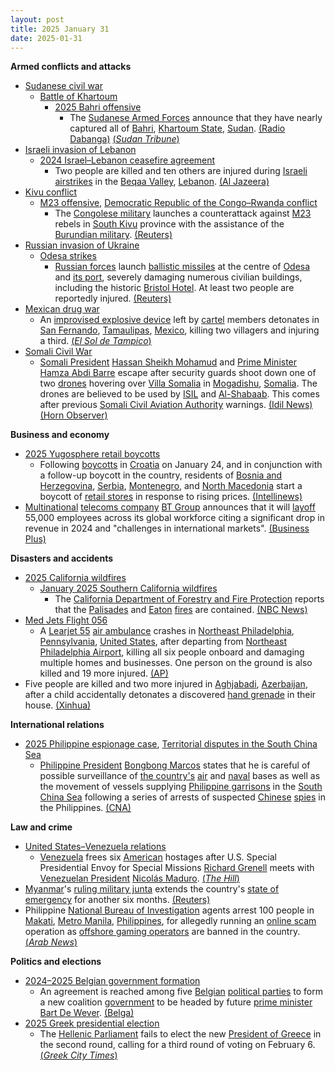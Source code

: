 ```yaml
---
layout: post
title: 2025 January 31
date: 2025-01-31
---
```



**Armed conflicts and attacks**

* [Sudanese civil war](https://en.wikipedia.org/wiki/Sudanese_civil_war_%282023-present%29 "Sudanese civil war (2023-present)")
  + [Battle of Khartoum](https://en.wikipedia.org/wiki/Battle_of_Khartoum_%282023-present%29 "Battle of Khartoum (2023-present)")
    - [2025 Bahri offensive](https://en.wikipedia.org/wiki/2025_Bahri_offensive "2025 Bahri offensive")
      * The [Sudanese Armed Forces](https://en.wikipedia.org/wiki/Sudanese_Armed_Forces "Sudanese Armed Forces") announce that they have nearly captured all of [Bahri](https://en.wikipedia.org/wiki/Khartoum_North "Khartoum North"), [Khartoum State](https://en.wikipedia.org/wiki/Khartoum_State "Khartoum State"), [Sudan](https://en.wikipedia.org/wiki/Sudan "Sudan"). [(Radio Dabanga)](https://www.dabangasudan.org/en/all-news/article/sudan-army-further-advances-in-khartoum-bahri) [(*Sudan Tribune*)](https://sudantribune.com/article296726/)
* [Israeli invasion of Lebanon](https://en.wikipedia.org/wiki/Israeli_invasion_of_Lebanon_%282024%E2%80%93present%29 "Israeli invasion of Lebanon (2024–present)")
  + [2024 Israel–Lebanon ceasefire agreement](https://en.wikipedia.org/wiki/2024_Israel%E2%80%93Lebanon_ceasefire_agreement "2024 Israel–Lebanon ceasefire agreement")
    - Two people are killed and ten others are injured during [Israeli](https://en.wikipedia.org/wiki/Israel "Israel") [airstrikes](https://en.wikipedia.org/wiki/Airstrike "Airstrike") in the [Beqaa Valley](https://en.wikipedia.org/wiki/Beqaa_Valley "Beqaa Valley"), [Lebanon](https://en.wikipedia.org/wiki/Lebanon "Lebanon"). [(Al Jazeera)](https://www.aljazeera.com/news/2025/1/31/israel-attacks-lebanons-bekaa-valley-in-violation-of-ceasefire-deal)
* [Kivu conflict](https://en.wikipedia.org/wiki/Kivu_conflict "Kivu conflict")
  + [M23 offensive](https://en.wikipedia.org/wiki/M23_offensive_%282022%E2%80%93present%29 "M23 offensive (2022–present)"), [Democratic Republic of the Congo–Rwanda conflict](https://en.wikipedia.org/wiki/Democratic_Republic_of_the_Congo%E2%80%93Rwanda_conflict "Democratic Republic of the Congo–Rwanda conflict")
    - The [Congolese military](https://en.wikipedia.org/wiki/Armed_Forces_of_the_Democratic_Republic_of_the_Congo "Armed Forces of the Democratic Republic of the Congo") launches a counterattack against [M23](https://en.wikipedia.org/wiki/March_23_Movement "March 23 Movement") rebels in [South Kivu](https://en.wikipedia.org/wiki/South_Kivu "South Kivu") province with the assistance of the [Burundian military](https://en.wikipedia.org/wiki/National_Defence_Force_%28Burundi%29 "National Defence Force (Burundi)"). [(Reuters)](https://www.yahoo.com/news/congos-army-burundian-allies-slow-122615740.html)
* [Russian invasion of Ukraine](https://en.wikipedia.org/wiki/Russian_invasion_of_Ukraine "Russian invasion of Ukraine")
  + [Odesa strikes](https://en.wikipedia.org/wiki/Odesa_strikes_%282022%E2%80%93present%29 "Odesa strikes (2022–present)")
    - [Russian forces](https://en.wikipedia.org/wiki/Russian_Armed_Forces "Russian Armed Forces") launch [ballistic missiles](https://en.wikipedia.org/wiki/Ballistic_missile "Ballistic missile") at the centre of [Odesa](https://en.wikipedia.org/wiki/Odesa "Odesa") and [its port](https://en.wikipedia.org/wiki/Port_of_Odesa "Port of Odesa"), severely damaging numerous civilian buildings, including the historic [Bristol Hotel](https://en.wikipedia.org/wiki/Bristol_Hotel%2C_Odesa "Bristol Hotel, Odesa"). At least two people are reportedly injured. [(Reuters)](https://www.reuters.com/world/europe/russian-forces-launch-missile-attack-historic-centre-ukraines-odesa-2025-01-31/)
* [Mexican drug war](https://en.wikipedia.org/wiki/Mexican_drug_war "Mexican drug war")
  + An [improvised explosive device](https://en.wikipedia.org/wiki/Improvised_explosive_device "Improvised explosive device") left by [cartel](https://en.wikipedia.org/wiki/Drug_cartel "Drug cartel") members detonates in [San Fernando](https://en.wikipedia.org/wiki/San_Fernando%2C_Tamaulipas "San Fernando, Tamaulipas"), [Tamaulipas](https://en.wikipedia.org/wiki/Tamaulipas "Tamaulipas"), [Mexico](https://en.wikipedia.org/wiki/Mexico "Mexico"), killing two villagers and injuring a third. [(*El Sol de Tampico*)](https://oem.com.mx/elsoldetampico/policiaca/vehiculo-se-incendia-por-activacion-de-artefacto-explosivo-y-deja-dos-muertos-en-tamaulipas-21475612)
* [Somali Civil War](https://en.wikipedia.org/wiki/Somali_Civil_War_%282009%E2%80%93present%29 "Somali Civil War (2009–present)")
  + [Somali President](https://en.wikipedia.org/wiki/President_of_Somalia "President of Somalia") [Hassan Sheikh Mohamud](https://en.wikipedia.org/wiki/Hassan_Sheikh_Mohamud "Hassan Sheikh Mohamud") and [Prime Minister](https://en.wikipedia.org/wiki/List_of_prime_ministers_of_Somalia "List of prime ministers of Somalia") [Hamza Abdi Barre](https://en.wikipedia.org/wiki/Hamza_Abdi_Barre "Hamza Abdi Barre") escape after security guards shoot down one of two [drones](https://en.wikipedia.org/wiki/Drone_warfare "Drone warfare") hovering over [Villa Somalia](https://en.wikipedia.org/wiki/Villa_Somalia "Villa Somalia") in [Mogadishu](https://en.wikipedia.org/wiki/Mogadishu "Mogadishu"), [Somalia](https://en.wikipedia.org/wiki/Somalia "Somalia"). The drones are believed to be used by [ISIL](https://en.wikipedia.org/wiki/Islamic_State_%E2%80%93_Somalia_Province "Islamic State – Somalia Province") and [Al-Shabaab](https://en.wikipedia.org/wiki/Al-Shabaab_%28militant_group%29 "Al-Shabaab (militant group)"). This comes after previous [Somali Civil Aviation Authority](https://en.wikipedia.org/wiki/Somali_Civil_Aviation_Authority "Somali Civil Aviation Authority") warnings. [(Idil News)](https://www.idilnews.com/mogadishu-hassan-sheikh-mohamud-and-hamza-abdi-barre-rush-out-immediately-after-downing-a-drone-over-villa-somalia/) [(Horn Observer)](https://hornobserver.com/articles/3162/Somalias-Presidential-guards-reportedly-fired-at-several-drones-hovering-over-the-Presidents-office)

**Business and economy**

* [2025 Yugosphere retail boycotts](https://en.wikipedia.org/wiki/2025_Yugosphere_retail_boycotts "2025 Yugosphere retail boycotts")
  + Following [boycotts](https://en.wikipedia.org/wiki/Boycott "Boycott") in [Croatia](https://en.wikipedia.org/wiki/Croatia "Croatia") on January 24, and in conjunction with a follow-up boycott in the country, residents of [Bosnia and Herzegovina](https://en.wikipedia.org/wiki/Bosnia_and_Herzegovina "Bosnia and Herzegovina"), [Serbia](https://en.wikipedia.org/wiki/Serbia "Serbia"), [Montenegro](https://en.wikipedia.org/wiki/Montenegro "Montenegro"), and [North Macedonia](https://en.wikipedia.org/wiki/North_Macedonia "North Macedonia") start a boycott of [retail stores](https://en.wikipedia.org/wiki/Retail "Retail") in response to rising prices. [(Intellinews)](https://www.intellinews.com/shopping-boycotts-launched-across-the-balkans-364355/)
* [Multinational](https://en.wikipedia.org/wiki/Multinational_corporation "Multinational corporation") [telecoms company](https://en.wikipedia.org/wiki/Telecommunications_industry "Telecommunications industry") [BT Group](https://en.wikipedia.org/wiki/BT_Group "BT Group") announces that it will [layoff](https://en.wikipedia.org/wiki/Layoff "Layoff") 55,000 employees across its global workforce citing a significant drop in revenue in 2024 and "challenges in international markets". [(Business Plus)](https://businessplus.ie/jobs/bt-jobs-worldwide/)

**Disasters and accidents**

* [2025 California wildfires](https://en.wikipedia.org/wiki/2025_California_wildfires "2025 California wildfires")
  + [January 2025 Southern California wildfires](https://en.wikipedia.org/wiki/January_2025_Southern_California_wildfires "January 2025 Southern California wildfires")
    - The [California Department of Forestry and Fire Protection](https://en.wikipedia.org/wiki/California_Department_of_Forestry_and_Fire_Protection "California Department of Forestry and Fire Protection") reports that the [Palisades](https://en.wikipedia.org/wiki/Palisades_Fire "Palisades Fire") and [Eaton](https://en.wikipedia.org/wiki/Eaton_Fire "Eaton Fire") [fires](https://en.wikipedia.org/wiki/Wildfire "Wildfire") are contained. [(NBC News)](https://www.nbcnews.com/weather/wildfires/palisades-eaton-fire-la-contained-rcna188338)
* [Med Jets Flight 056](https://en.wikipedia.org/wiki/Med_Jets_Flight_056 "Med Jets Flight 056")
  + A [Learjet 55](https://en.wikipedia.org/wiki/Learjet_55 "Learjet 55") [air ambulance](https://en.wikipedia.org/wiki/Air_medical_services "Air medical services") crashes in [Northeast Philadelphia](https://en.wikipedia.org/wiki/Northeast_Philadelphia "Northeast Philadelphia"), [Pennsylvania](https://en.wikipedia.org/wiki/Pennsylvania "Pennsylvania"), [United States](https://en.wikipedia.org/wiki/United_States "United States"), after departing from [Northeast Philadelphia Airport](https://en.wikipedia.org/wiki/Northeast_Philadelphia_Airport "Northeast Philadelphia Airport"), killing all six people onboard and damaging multiple homes and businesses. One person on the ground is also killed and 19 more injured. [(AP)](https://apnews.com/article/philadelphia-plane-crash-medical-transport-8617dab53471190832dd73db149489fa)
* Five people are killed and two more injured in [Aghjabadi](https://en.wikipedia.org/wiki/Aghjabadi "Aghjabadi"), [Azerbaijan](https://en.wikipedia.org/wiki/Azerbaijan "Azerbaijan"), after a child accidentally detonates a discovered [hand grenade](https://en.wikipedia.org/wiki/Hand_grenade "Hand grenade") in their house. [(Xinhua)](https://english.news.cn/asiapacific/20250131/403744da959b4af48659f161dfa0b1c9/c.html)

**International relations**

* [2025 Philippine espionage case](https://en.wikipedia.org/wiki/2025_Philippine_espionage_case "2025 Philippine espionage case"), [Territorial disputes in the South China Sea](https://en.wikipedia.org/wiki/Territorial_disputes_in_the_South_China_Sea "Territorial disputes in the South China Sea")
  + [Philippine President](https://en.wikipedia.org/wiki/President_of_the_Philippines "President of the Philippines") [Bongbong Marcos](https://en.wikipedia.org/wiki/Bongbong_Marcos "Bongbong Marcos") states that he is careful of possible surveillance of [the country's](https://en.wikipedia.org/wiki/Philippines "Philippines") [air](https://en.wikipedia.org/wiki/Philippine_Air_Force "Philippine Air Force") and [naval](https://en.wikipedia.org/wiki/Philippine_Navy "Philippine Navy") bases as well as the movement of vessels supplying [Philippine garrisons](https://en.wikipedia.org/wiki/Armed_Forces_of_the_Philippines "Armed Forces of the Philippines") in the [South China Sea](https://en.wikipedia.org/wiki/South_China_Sea "South China Sea") following a series of arrests of suspected [Chinese](https://en.wikipedia.org/wiki/China "China") [spies](https://en.wikipedia.org/wiki/Chinese_intelligence_activity_abroad "Chinese intelligence activity abroad") in the Philippines. [(CNA)](https://www.channelnewsasia.com/asia/philippines-president-disturbed-chinese-spy-claims-china-military-4908661)

**Law and crime**

* [United States–Venezuela relations](https://en.wikipedia.org/wiki/United_States%E2%80%93Venezuela_relations "United States–Venezuela relations")
  + [Venezuela](https://en.wikipedia.org/wiki/Venezuela "Venezuela") frees six [American](https://en.wikipedia.org/wiki/Americans "Americans") hostages after U.S. Special Presidential Envoy for Special Missions [Richard Grenell](https://en.wikipedia.org/wiki/Richard_Grenell "Richard Grenell") meets with [Venezuelan President](https://en.wikipedia.org/wiki/President_of_Venezuela "President of Venezuela") [Nicolás Maduro](https://en.wikipedia.org/wiki/Nicol%C3%A1s_Maduro "Nicolás Maduro"). [(*The Hill*)](https://thehill.com/policy/international/5120173-venezuela-hostages-trump-administration/)
* [Myanmar](https://en.wikipedia.org/wiki/Myanmar "Myanmar")'s [ruling military junta](https://en.wikipedia.org/wiki/State_Administration_Council "State Administration Council") extends the country's [state of emergency](https://en.wikipedia.org/wiki/State_of_emergency "State of emergency") for another six months. [(Reuters)](https://www.reuters.com/world/asia-pacific/myanmar-extends-state-emergency-six-months-2025-01-31/)
* Philippine [National Bureau of Investigation](https://en.wikipedia.org/wiki/National_Bureau_of_Investigation_%28Philippines%29 "National Bureau of Investigation (Philippines)") agents arrest 100 people in [Makati](https://en.wikipedia.org/wiki/Makati "Makati"), [Metro Manila](https://en.wikipedia.org/wiki/Metro_Manila "Metro Manila"), [Philippines](https://en.wikipedia.org/wiki/Philippines "Philippines"), for allegedly running an [online scam](https://en.wikipedia.org/wiki/Internet_fraud "Internet fraud") operation as [offshore gaming operators](https://en.wikipedia.org/wiki/Philippine_offshore_gaming_operator "Philippine offshore gaming operator") are banned in the country. [(*Arab News*)](https://www.arabnews.com/node/2588572/amp)

**Politics and elections**

* [2024–2025 Belgian government formation](https://en.wikipedia.org/wiki/2024%E2%80%932025_Belgian_government_formation "2024–2025 Belgian government formation")
  + An agreement is reached among five [Belgian](https://en.wikipedia.org/wiki/Belgium "Belgium") [political parties](https://en.wikipedia.org/wiki/List_of_political_parties_in_Belgium "List of political parties in Belgium") to form a new coalition [government](https://en.wikipedia.org/wiki/Government_of_Belgium "Government of Belgium") to be headed by future [prime minister](https://en.wikipedia.org/wiki/Prime_Minister_of_Belgium "Prime Minister of Belgium") [Bart De Wever](https://en.wikipedia.org/wiki/Bart_De_Wever "Bart De Wever"). [(Belga)](https://www.belganewsagency.eu/five-party-presidents-agree-on-new-federal-government-de-wever-i)
* [2025 Greek presidential election](https://en.wikipedia.org/wiki/2025_Greek_presidential_election "2025 Greek presidential election")
  + The [Hellenic Parliament](https://en.wikipedia.org/wiki/Hellenic_Parliament "Hellenic Parliament") fails to elect the new [President of Greece](https://en.wikipedia.org/wiki/President_of_Greece "President of Greece") in the second round, calling for a third round of voting on February 6. [(*Greek City Times*)](https://greekcitytimes.com/2025/01/31/president-election-greece/)
